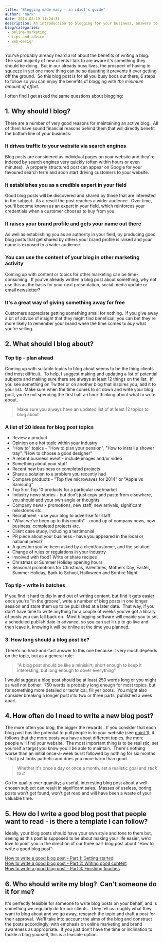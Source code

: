 ```yaml
---
title: "Blogging made easy - an idiot's guide"
author: "mark"
date: 2014-08-19 11:24:31
description: An introduction to blogging for your business, answers to the questions everyone asks and tips for getting the most from your blog with the minimum effort.
blog/categories: 
 - online-marketing
 - tips-and-advice
 - web-design
---
```


You've probably already heard a lot about the benefits of writing a blog.  The vast majority of new clients I talk to are aware it's something they should be doing.  But in our already busy lives, the prospect of having to squeeze in yet one more thing can be so daunting it prevents it ever getting off the ground.  So this blog post is for all you busy bods out there; 6 steps to follow so you can enjoy the benefits of blogging with *the minimum amount of effort*.

I often find I get asked the same questions about blogging:

## 1. Why should I blog?

There are a number of very good reasons for maintaining an active blog.  All of them have sound financial reasons behind them that will directly benefit the bottom line of your business:

### It drives traffic to your website via search engines

Blog posts are considered as individual pages on your website and they're indexed by search engines very quickly (often within hours or even minutes).  A properly structured post can appear on Google for your favoured search term and soon start driving customers to your website.

### It establishes you as a credible expert in your field

Good blog posts will be discovered and shared by those that are interested in the subject.  As a result the post reaches a wider audience.  Over time, you'll become known as an expert in your field, which reinforces your credentials when a customer chooses to buy from you.

### It raises your brand profile and gets your name out there

As well as establishing you as an authority in your field, by producing good blog posts that get shared by others your brand profile is raised and your name is exposed to a wider audience.

### You can use the content of your blog in other marketing activity

Coming up with content or topics for other marketing can be time-consuming.  If you've already written a blog post about something, why not use this as the basis for your next presentation, social media update or email newsletter?

### It's a great way of giving something away for free

Customers appreciate getting something small for nothing.  If you give away a bit of advice of insight that they might find beneficial, you can bet they're more likely to remember your brand when the time comes to *buy* what you're selling.

## 2. What should I blog about?


### Top tip - plan ahead

Coming up with suitable topics to blog about seems to be the thing clients find most difficult.  To help, I suggest making and updating a list of potential subjects and making sure there are always at least 12 things on the list.  If you see something on Twitter or on another blog that inspires you, add it to your list.  Make sure when the time comes to sit down and write your blog post, you're not spending the first half an hour thinking about what to write about.

> Make sure you always have an updated list of at least 12 topics to blog about


### A list of 20 ideas for blog post topics


- Review a product
- Opinion on a hot topic within your industry
- "How to" topics - "How to plan your pension", "How to install a shower tray", "How to choose a good designer"
- A recent business event - include images and/or video
- Something about your staff
- Recent new business or completed projects
- Share a solution to a problem you recently had
- Compare products - "Top five microwaves for 2014" or "Apple vs Samsung"
- Top 5 or Top 10 products for a particular use/market
- Industry news stories - but don't just copy and paste from elsewhere, you should add your own angle or thoughts
- Company news - promotions, new staff, new arrivals, significant milestones etc.
- Recruitment - use your blog to advertise for staff
- "What we've been up to this month" - round up of company news, new business, completed projects etc.
- Client case study, including a testimonial
- PR piece about your business - have you appeared in the local or national press?
- A question you've been asked by a client/customer, and the solution
- Change of rules or regulations in your industry
- Involved with food? Write or share recipes
- Christmas or Summer Holiday opening hours
- Seasonal promotions for Christmas, Valentines, Mothers Day, Easter, Summer Holiday, Back to School, Halloween and Bonfire Night



### Top tip - write in batches

If you find it hard to dip in and out of writing content, but find it gets easier once you're "in the groove", write a number of blog posts in one longer session and store them up to be published at a later date.  That way, if you don't have time to write anything for a couple of weeks you've got a library of posts you can fall back on.  Most blogging software will enable you to set a scheduled publish date in advance, so you can set it up to go live and then leave it, knowing it will be online at the time you planned.

### 3. How long should a blog post be?

There's no hard-and-fast answer to this one because it very much depends on the topic, but as a general rule:

> "A blog post should be like a miniskirt; short enough to keep it interesting, but long enough to cover everything"

I would suggest a blog post should be at least 250 words long or you might as well not bother.  750 words is probably long enough for most topics, but for something more detailed or technical, fill yer boots.  You might also consider breaking a longer post into two or three parts, published a week apart.

## 4. How often do I need to write a new blog post?

The more often you blog, the bigger the rewards.  If you consider that each blog post has the potential to pull people in to your website (see [point 1](#why)), it follows that the more posts you have about different topics, the more people will find your website.  The most important thing is to be realistic; set yourself a target you know you'll be able to maintain.  There's nothing worse than an initial once-a-week burst followed by nothing for six months - that just looks pathetic and does you more harm than good.

> Whether it's once a day or once a month, set a realistic goal and *stick to it*

Go for quality over quantity; a useful, interesting blog post about a well-chosen subject can result in significant sales.  Masses of useless, boring posts won't get found, won't get read and will have been a waste of your valuable time.

## 5. How do I write a good blog post that people want to read - is there a template I can follow?

Ideally, your blog posts should have your own style and tone to them but, seeing as this post is supposed to be about making your life easier, we'd love to point you in the direction of our three part blog post about "How to write a good blog post":

[How to write a good blog post - Part 1: Getting started](/blog/write-good-blog-post-part-1-getting-started/)  
[How to write a good blog post - Part 2: Writing good content](/blog/write-good-blog-post-part-2-writing-good-content/)  
[How to write a good blog post - Part 3: Finishing touches](/blog/write-good-blog-post-part-3-finishing-touches/)

## 6. Who should write my blog?  Can't someone do it for me?

It's perfectly feasible for someone to write blog posts on your behalf, and is something we regularly do for our clients.  They tell us roughly what they want to blog about and we go away, research the topic and draft a post for their approval.  We'll take into account the aims of the blog and construct the posts accordingly, with emphasis on online marketing and brand awareness as appropriate.  If you just don't have the time or inclination to tackle a blog yourself, this is a feasible option.


